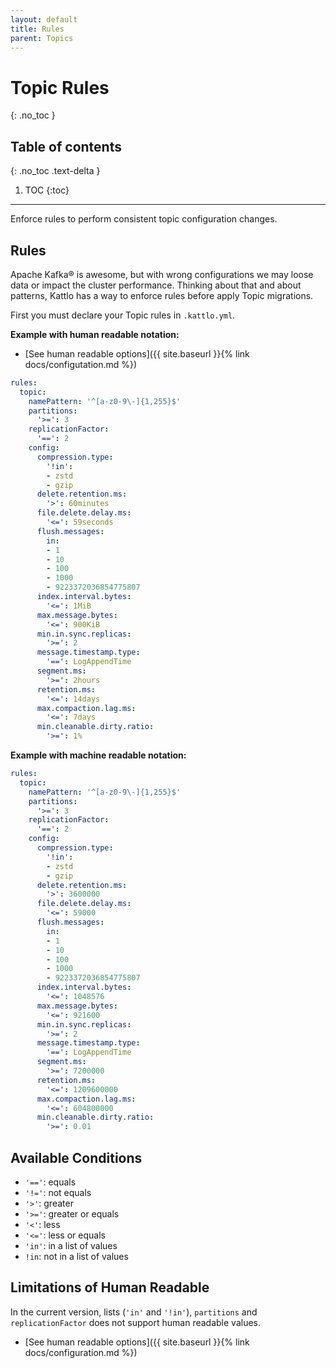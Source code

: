 ```yaml
---
layout: default
title: Rules
parent: Topics
---
```


# Topic Rules
{: .no_toc }

## Table of contents
{: .no_toc .text-delta }

1. TOC
{:toc}

---

Enforce rules to perform consistent topic configuration changes.

## Rules

Apache Kafka® is awesome, but with wrong configurations we may loose data or
impact the cluster performance. Thinking about that and about patterns, Kattlo
has a way to enforce rules before apply Topic migrations.

First you must declare your Topic rules in `.kattlo.yml`.

__Example with human readable notation:__

- [See human readable options]({{ site.baseurl }}{% link docs/configutation.md %})

```yaml
rules:
  topic:
    namePattern: '^[a-z0-9\-]{1,255}$'
    partitions:
      '>=': 3
    replicationFactor:
      '==': 2
    config:
      compression.type:
        '!in':
        - zstd
        - gzip
      delete.retention.ms:
        '>': 60minutes
      file.delete.delay.ms:
        '<=': 59seconds
      flush.messages:
        in:
        - 1
        - 10
        - 100
        - 1000
        - 9223372036854775807
      index.interval.bytes:
        '<=': 1MiB
      max.message.bytes:
        '<=': 900KiB
      min.in.sync.replicas:
        '>=': 2
      message.timestamp.type:
        '==': LogAppendTime
      segment.ms:
        '>=': 2hours
      retention.ms:
        '<=': 14days
      max.compaction.lag.ms:
        '<=': 7days
      min.cleanable.dirty.ratio:
        '>=': 1%
```

__Example with machine readable notation:__

```yaml
rules:
  topic:
    namePattern: '^[a-z0-9\-]{1,255}$'
    partitions:
      '>=': 3
    replicationFactor:
      '==': 2
    config:
      compression.type:
        '!in':
        - zstd
        - gzip
      delete.retention.ms:
        '>': 3600000
      file.delete.delay.ms:
        '<=': 59000
      flush.messages:
        in:
        - 1
        - 10
        - 100
        - 1000
        - 9223372036854775807
      index.interval.bytes:
        '<=': 1048576
      max.message.bytes:
        '<=': 921600
      min.in.sync.replicas:
        '>=': 2
      message.timestamp.type:
        '==': LogAppendTime
      segment.ms:
        '>=': 7200000
      retention.ms:
        '<=': 1209600000
      max.compaction.lag.ms:
        '<=': 604800000
      min.cleanable.dirty.ratio:
        '>=': 0.01
```

## Available Conditions

- `'=='`: equals
- `'!='`: not equals
- `'>'`: greater
- `'>='`: greater or equals
- `'<'`: less
- `'<='`: less or equals
- `'in'`: in a list of values 
- `!in`: not in a list of values

## Limitations of Human Readable

In the current version, lists (`'in'` and `'!in'`), `partitions` and
`replicationFactor` does not support human readable values.

- [See human readable options]({{ site.baseurl }}{% link docs/configuration.md %})